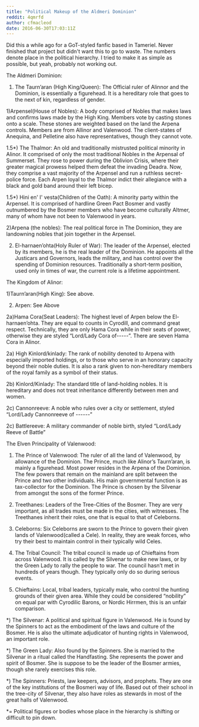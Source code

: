 ```yaml
---
title: "Political Makeup of the Aldmeri Dominion"
reddit: 4qmrfd
author: cfmacleod
date: 2016-06-30T17:03:11Z
---
```


Did this a while ago for a GoT-styled fanfic based in Tameriel. Never finished that project but didn't want this to go to waste. The numbers denote place in the political hierarchy. I tried to make it as simple as possible, but yeah, probably not working out.   

The Aldmeri Dominion: 

1) The Taurn’aran (High King/Queen): The Official ruler of Alinnor and the Dominion, is essentially a figurehead. It is a hereditary role that goes to the next of kin, regardless of gender. 

1)Arpensel(House of Nobles): A body comprised of Nobles that makes laws and confirms laws made by the High King. Members vote by casting stones onto a scale. These stones are weighted based on the land the Arpena controls. Members are from Allinor and Valenwood. The client-states of Anequina, and Pelletine also have representatives, though they cannot vote.

1.5*) The Thalmor: An old and traditionally mistrusted political minority in Alinor. It comprised of only the most traditional Nobles in the Arpensal of Summerset. They rose to power during the Oblivion Crisis, where their greater magical prowess helped them defeat the invading Deadra. Now, they comprise a vast majority of the Arpensel and run a ruthless secret-police force. Each Arpen loyal to the Thalmor indict their allegiance with a black and gold band around their left bicep. 

1.5*) Hini en' I' vesta(Children of the Oath): A minority party within the Arpensel. It is comprised of hardline Green Pact Bosmer and vastly outnumbered by the Bosmer members who have become culturally Altmer, many of whom have not been to Valenwood in years. 

2)Arpena (the nobles): The real political force in The Dominion, they are landowning nobles that join together in the Arpensel.

2) El-harnaen’ohta(Holy Ruler of War): The leader of the Arpensel, elected by its members, he is the real leader of the Dominion. He appoints all the Justicars and Governors, leads the military, and has control over the spending of Dominion resources. Traditionally a short-term position, used only in times of war, the current role is a lifetime appointment. 


The Kingdom of Alinor:

1)Taurn’aran(High King): See above.

2) Arpen: See Above

2a)Hama Cora(Seat Leaders): The highest level of Arpen below the El-harnaen’ohta. They are equal to counts in Cyrodill, and command great respect. Technically, they are only Hama Cora while in their seats of power, otherwise they are styled “Lord/Lady Cora of-----”. There are seven Hama Cora in Alinor. 

2a) High Kinlord/kinlady: The rank of nobility denoted to Arpena with especially imported holdings, or to those who serve in an honorary capacity beyond their noble duties. It is also a rank given to non-hereditary members of the royal family as a symbol of their status.
        
2b) Kinlord/Kinlady: The standard title of land-holding nobles. It is hereditary and does not treat inheritance differently between men and women. 
 
2c) Cannonreeve: A noble who rules over a city or settlement, styled “Lord/Lady Cannonreeve of ------”

2c) Battlereeve: A military commander of noble birth, styled “Lord/Lady Reeve of Battle”
	
The Elven Principality of Valenwood:

1) The Prince of Valenwood: The ruler of all the land of Valenwood, by allowance of the Dominion. The Prince, much like Alinor’s Taurn’aran, is mainly a figurehead. Most power resides in the Arpena of the Dominion. The few powers that remain on the mainland are split between the Prince and two other individuals. His main governmental function is as tax-collector for the Dominion. The Prince is chosen by the Silvenar from amongst the sons of the former Prince. 

 2) Treethanes: Leaders of the Tree-Cities of the Bosmer. They are very important, as all trades must be made in the cities, with witnesses. The Treethanes inherit their roles, one that is equal to that of Celeborns.

2) Celeborns: Six Celeborns are sworn to the Prince to govern their given lands of Valenwood(called a Cele). In reality, they are weak forces, who try their best to maintain control in their typically wild Celes. 

2) The Tribal Council: The tribal council is made up of Chieftains from across Valenwood. It is called by the Silvenar to make new laws, or by the Green Lady to rally the people to war. The council hasn’t met in hundreds of years though. They typically only do so during serious events. 

3) Chieftains: Local, tribal leaders, typically male, who control the hunting grounds of their given area. While they could be considered “nobility” on equal par with Cyrodilic Barons, or Nordic Hirrmen, this is an unfair comparison. 
		
*) The Silvenar: A political and spiritual figure in Valenwood. He is found by the Spinners to act as the embodiment of the laws and culture of the Bosmer. He is also the ultimate adjudicator of hunting rights in Valenwood, an important role. 

*) The Green Lady: Also found by the Spinners. She is married to the Silvenar in a ritual called the Handfasting. She represents the power and spirit of Bosmer. She is suppose to be the leader of the Bosmer armies, though she rarely exercises this role. 

*) The Spinners: Priests, law keepers, advisors, and prophets. They are one of the key institutions of the Bosmeri way of life. Based out of their school in the tree-city of Silvenar, they also have roles as stewards in most of the great halls of Valenwood. 


*= Political figures or bodies whose place in the hierarchy is shifting or difficult to pin down. 


